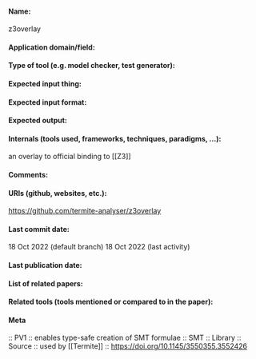 #### Name:
z3overlay

#### Application domain/field:

#### Type of tool (e.g. model checker, test generator):

#### Expected input thing:

#### Expected input format:

#### Expected output:

#### Internals (tools used, frameworks, techniques, paradigms, ...):
an overlay to official binding to [[Z3]]

#### Comments:

#### URIs (github, websites, etc.):
https://github.com/termite-analyser/z3overlay

#### Last commit date:
18 Oct 2022 (default branch)
18 Oct 2022 (last activity)

#### Last publication date:

#### List of related papers:

#### Related tools (tools mentioned or compared to in the paper):

#### Meta
:: PV1 :: enables type-safe creation of SMT formulae
:: SMT
:: Library
:: Source :: used by [[Termite]] :: https://doi.org/10.1145/3550355.3552426
